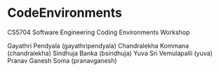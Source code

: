 # CodeEnvironments
CS5704 Software Engineering Coding Environments Workshop

Gayathri Pendyala (gayathripendyala)
Chandralekha Kommana (chandralekha)
Sindhuja Banka (bsindhuja)
Yuva Sri Vemulapalli (yuva)
Pranav Ganesh Soma (pranavganesh)
